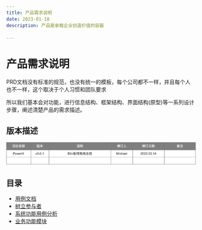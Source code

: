 ```yaml
---
title: 产品需求说明
date: 2023-01-18
description: 产品是承载企业创造价值的容器

---
```



# 产品需求说明


PRD文档没有标准的规范，也没有统一的模板，每个公司都不一样，并且每个人也不一样，这个取决于个人习惯和团队要求

所以我们基本会对功能，进行信息结构、框架结构、界面结构(原型)等一系列设计步骤，阐述清楚产品的需求描述。


## 版本描述

![](../images/version.png)



## 目录
* [用例文档](./useCase)
* [树立参与者](./stakeholder)
* [系统功能用例分析](./system/index)
* [业务功能模块](./crm/index)
  
